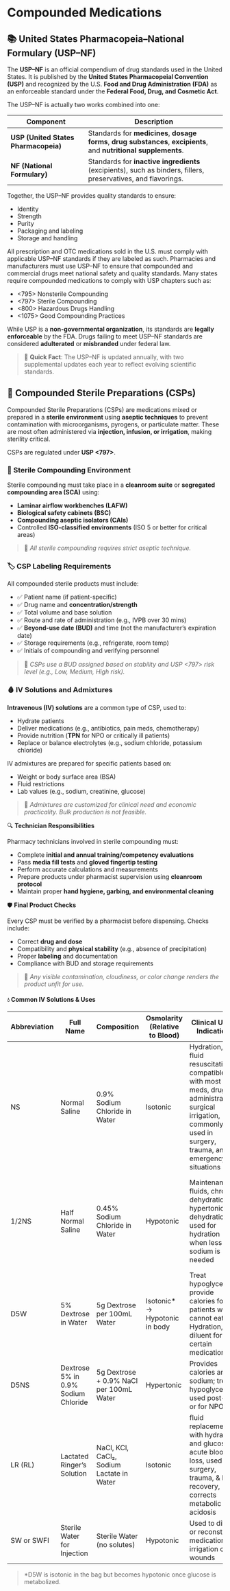 # Compounded Medications

## 📚 United States Pharmacopeia–National Formulary (USP–NF)

The **USP–NF** is an official compendium of drug standards used in the United States. It is published by the **United States Pharmacopeial Convention (USP)** and recognized by the U.S. **Food and Drug Administration (FDA)** as an enforceable standard under the **Federal Food, Drug, and Cosmetic Act**.

The USP–NF is actually two works combined into one:

| Component  | Description |
|------------|-------------|
| **USP (United States Pharmacopeia)** | Standards for **medicines**, **dosage forms**, **drug substances**, **excipients**, and **nutritional supplements**. |
| **NF (National Formulary)** | Standards for **inactive ingredients** (excipients), such as binders, fillers, preservatives, and flavorings. |

Together, the USP–NF provides quality standards to ensure:

- Identity
- Strength
- Purity
- Packaging and labeling
- Storage and handling

All prescription and OTC medications sold in the U.S. must comply with applicable USP–NF standards if they are labeled as such. Pharmacies and manufacturers must use USP–NF to ensure that compounded and commercial drugs meet national safety and quality standards. Many states require compounded medications to comply with USP chapters such as:

- <795> Nonsterile Compounding
- <797> Sterile Compounding
- <800> Hazardous Drugs Handling
- <1075> Good Compounding Practices

While USP is a **non-governmental organization**, its standards are **legally enforceable** by the FDA. Drugs failing to meet USP–NF standards are considered **adulterated** or **misbranded** under federal law.

> 🧠 **Quick Fact**: The USP–NF is updated annually, with two supplemental updates each year to reflect evolving scientific standards.

## 💉 Compounded Sterile Preparations (CSPs)

Compounded Sterile Preparations (CSPs) are medications mixed or prepared in a **sterile environment** using **aseptic techniques** to prevent contamination with microorganisms, pyrogens, or particulate matter. These are most often administered via **injection, infusion, or irrigation**, making sterility critical.

CSPs are regulated under **USP <797>**.

### 🧪 Sterile Compounding Environment

Sterile compounding must take place in a **cleanroom suite** or **segregated compounding area (SCA)** using:

- **Laminar airflow workbenches (LAFW)**
- **Biological safety cabinets (BSC)**
- **Compounding aseptic isolators (CAIs)**
- Controlled **ISO-classified environments** (ISO 5 or better for critical areas)

> 📌 *All sterile compounding requires strict aseptic technique.*

### 🏷️ CSP Labeling Requirements

All compounded sterile products must include:

- ✅ Patient name (if patient-specific)
- ✅ Drug name and **concentration/strength**
- ✅ Total volume and base solution
- ✅ Route and rate of administration (e.g., IVPB over 30 mins)
- ✅ **Beyond-use date (BUD)** and time (not the manufacturer’s expiration date)
- ✅ Storage requirements (e.g., refrigerate, room temp)
- ✅ Initials of compounding and verifying personnel

> 📌 *CSPs use a BUD assigned based on stability and USP <797> risk level (e.g., Low, Medium, High risk).*

### 🩸 IV Solutions and Admixtures

**Intravenous (IV) solutions** are a common type of CSP, used to:

- Hydrate patients
- Deliver medications (e.g., antibiotics, pain meds, chemotherapy)
- Provide nutrition (**TPN** for NPO or critically ill patients)
- Replace or balance electrolytes (e.g., sodium chloride, potassium chloride)

IV admixtures are prepared for specific patients based on:

- Weight or body surface area (BSA)
- Fluid restrictions
- Lab values (e.g., sodium, creatinine, glucose)

> 🧠 *Admixtures are customized for clinical need and economic practicality. Bulk production is not feasible.*

🔍 **Technician Responsibilities**

Pharmacy technicians involved in sterile compounding must:

- Complete **initial and annual training/competency evaluations**
- Pass **media fill tests** and **gloved fingertip testing**
- Perform accurate calculations and measurements
- Prepare products under pharmacist supervision using **cleanroom protocol**
- Maintain proper **hand hygiene, garbing, and environmental cleaning**

🛡️ **Final Product Checks**

Every CSP must be verified by a pharmacist before dispensing. Checks include:

- Correct **drug and dose**
- Compatibility and **physical stability** (e.g., absence of precipitation)
- Proper **labeling** and documentation
- Compliance with BUD and storage requirements

> 🚨 *Any visible contamination, cloudiness, or color change renders the product unfit for use.*

#### 💧 Common IV Solutions & Uses

| Abbreviation | Full Name  | Composition | Osmolarity (Relative to Blood) | Clinical Use / Indication | Special Considerations |
|--------------|------------|-------------|--------------------------------|--------------------------|------------------------|
| NS | Normal Saline | 0.9% Sodium Chloride in Water | Isotonic | Hydration, fluid resuscitation, compatible with most meds, drug administration, surgical irrigation, commonly used in surgery, trauma, and emergency situations | Can cause hyperchloremic acidosis with large volumes, not ideal for patients with conditions like heart failure due to sodium content |
| 1/2NS | Half Normal Saline | 0.45% Sodium Chloride in Water | Hypotonic | Maintenance fluids, chronic dehydration, hypertonic dehydration, used for hydration when less sodium is needed | Avoid in head trauma or hyponatremia, not suitable for resuscitation, caution in patietnts with liver disease as it can exacerbate fluid shifts |
| D5W | 5% Dextrose in Water | 5g Dextrose per 100mL Water | Isotonic* → Hypotonic in body | Treat hypoglycemia, provide calories for patients who cannot eat, Hydration, diluent for certain medications | Avoid in diabetics; becomes hypotonic after metabolism, not a source of electrolytes |
| D5NS | Dextrose 5% in 0.9% Sodium Chloride | 5g Dextrose + 0.9% NaCl per 100mL Water | Hypertonic | Provides calories and sodium; treat hypoglycemia, used post-op or for NPO pts | Monitor for fluid overload; avoid in renal or cardiac pts |
| LR (RL) | Lactated Ringer’s Solution | NaCl, KCl, CaCl₂, Sodium Lactate in Water | Isotonic | fluid replacement with hydration and glucose, acute blood loss, used in surgery, trauma, & burn recovery, corrects metabolic acidosis | Contains potassium—use cautiously in renal failure |
| SW or SWFI | Sterile Water for Injection | Sterile Water (no solutes) | Hypotonic | Used to dilute or reconstitute medications, irrigation of wounds | NEVER give IV push—risk of hemolysis |

> *D5W is isotonic in the bag but becomes hypotonic once glucose is metabolized.

